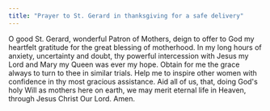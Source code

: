 ```yaml
---
title: "Prayer to St. Gerard in thanksgiving for a safe delivery"
---
```


O good St. Gerard, wonderful Patron of Mothers, deign to offer to God my heartfelt gratitude for the great blessing of motherhood. In my long hours of anxiety, uncertainty and doubt, thy powerful intercession with Jesus my Lord and Mary my Queen was ever my hope. Obtain for me the grace always to turn to thee in similar trials. Help me to inspire other women with confidence in thy most gracious assistance. Aid all of us, that, doing God's holy Will as mothers here on earth, we may merit eternal life in Heaven, through Jesus Christ Our Lord. Amen.
